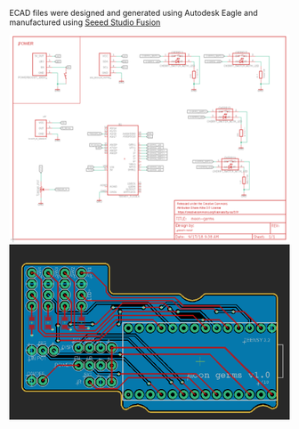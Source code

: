 ECAD files were designed and generated using Autodesk Eagle and manufactured using [Seeed Studio Fusion](www.seeedstudio.com)

![Schematic](https://github.com/friedpies/moon-germs/blob/master/Photos/schematic.png)
![Board](https://github.com/friedpies/moon-germs/blob/master/Photos/board.png)
